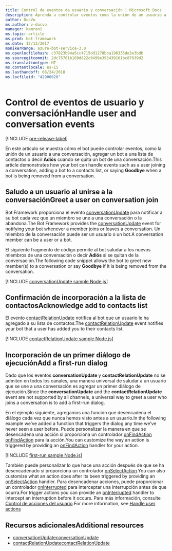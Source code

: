 ```yaml
---
title: Control de eventos de usuario y conversación | Microsoft Docs
description: Aprenda a controlar eventos como la unión de un usuario a una conversación mediante el SDK de Bot Builder para Node.js.
author: DucVo
ms.author: v-ducvo
manager: kamrani
ms.topic: article
ms.prod: bot-framework
ms.date: 12/13/2017
monikerRange: azure-bot-service-3.0
ms.openlocfilehash: c37823b94a5cc4715dd1278bba196335de3e3bdb
ms.sourcegitcommit: 2dc75701b169d822c9499e393439161bc87639d2
ms.translationtype: HT
ms.contentlocale: es-ES
ms.lasthandoff: 08/24/2018
ms.locfileid: "42906028"
---
```

# <a name="handle-user-and-conversation-events"></a><span data-ttu-id="907ea-103">Control de eventos de usuario y conversación</span><span class="sxs-lookup"><span data-stu-id="907ea-103">Handle user and conversation events</span></span>

[!INCLUDE [pre-release-label](../includes/pre-release-label-v3.md)]

<span data-ttu-id="907ea-104">En este artículo se muestra cómo el bot puede controlar eventos, como la unión de un usuario a una conversación, agregar un bot a una lista de contactos o decir **Adiós** cuando se quita un bot de una conversación.</span><span class="sxs-lookup"><span data-stu-id="907ea-104">This article demonstrates how your bot can handle events such as a user joining a conversation, adding a bot to a contacts list, or saying **Goodbye** when a bot is being removed from a conversation.</span></span>


## <a name="greet-a-user-on-conversation-join"></a><span data-ttu-id="907ea-105">Saludo a un usuario al unirse a la conversación</span><span class="sxs-lookup"><span data-stu-id="907ea-105">Greet a user on conversation join</span></span>
<span data-ttu-id="907ea-106">Bot Framework proporciona el evento [conversationUpdate][conversationUpdate] para notificar a su bot cada vez que un miembro se une a una conversación o la abandona.</span><span class="sxs-lookup"><span data-stu-id="907ea-106">The Bot Framework provides the [conversationUpdate][conversationUpdate] event for notifying your bot whenever a member joins or leaves a conversation.</span></span> <span data-ttu-id="907ea-107">Un miembro de la conversación puede ser un usuario o un bot.</span><span class="sxs-lookup"><span data-stu-id="907ea-107">A conversation member can be a user or a bot.</span></span>

<span data-ttu-id="907ea-108">El siguiente fragmento de código permite al bot saludar a los nuevos miembros de una conversación o decir **Adiós** si se quitan de la conversación.</span><span class="sxs-lookup"><span data-stu-id="907ea-108">The following code snippet allows the bot to greet new member(s) to a conversation or say **Goodbye** if it is being removed from the conversation.</span></span>

[!INCLUDE [conversationUpdate sample Node.js](../includes/snippet-code-node-conversationupdate-1.md)]

## <a name="acknowledge-add-to-contacts-list"></a><span data-ttu-id="907ea-109">Confirmación de incorporación a la lista de contactos</span><span class="sxs-lookup"><span data-stu-id="907ea-109">Acknowledge add to contacts list</span></span>

<span data-ttu-id="907ea-110">El evento [contactRelationUpdate][contactRelationUpdate] notifica al bot que un usuario le ha agregado a su lista de contactos.</span><span class="sxs-lookup"><span data-stu-id="907ea-110">The [contactRelationUpdate][contactRelationUpdate] event notifies your bot that a user has added you to their contacts list.</span></span>

[!INCLUDE [contactRelationUpdate sample Node.js](../includes/snippet-code-node-contactrelationupdate-1.md)]

## <a name="add-a-first-run-dialog"></a><span data-ttu-id="907ea-111">Incorporación de un primer diálogo de ejecución</span><span class="sxs-lookup"><span data-stu-id="907ea-111">Add a first-run dialog</span></span>

<span data-ttu-id="907ea-112">Dado que los eventos **conversationUpdate** y **contactRelationUpdate** no se admiten en todos los canales, una manera universal de saludar a un usuario que se une a una conversación es agregar un primer diálogo de ejecución.</span><span class="sxs-lookup"><span data-stu-id="907ea-112">Since the **conversationUpdate** and the **contactRelationUpdate** event are not supported by all channels, a universal way to greet a user who joins a conversation is to add a first-run dialog.</span></span>

<span data-ttu-id="907ea-113">En el ejemplo siguiente, agregamos una función que desencadena el diálogo cada vez que nunca hemos visto antes a un usuario.</span><span class="sxs-lookup"><span data-stu-id="907ea-113">In the following example we’ve added a function that triggers the dialog any time we’ve never seen a user before.</span></span> <span data-ttu-id="907ea-114">Puede personalizar la manera en que se desencadena una acción si proporciona un controlador [onFindAction] [onFindAction] para la acción.</span><span class="sxs-lookup"><span data-stu-id="907ea-114">You can customize the way an action is triggered by providing an [onFindAction][onFindAction] handler for your action.</span></span> 

[!INCLUDE [first-run sample Node.js](../includes/snippet-code-node-first-run-dialog-1.md)]

<span data-ttu-id="907ea-115">También puede personalizar lo que hace una acción después de que se ha desencadenado si proporciona un controlador [onSelectAction][onSelectAction].</span><span class="sxs-lookup"><span data-stu-id="907ea-115">You can also customize what an action does after its been triggered by providing an [onSelectAction][onSelectAction] handler.</span></span> <span data-ttu-id="907ea-116">Para desencadenar acciones, puede proporcionar un controlador [onInterrupted][onInterrupted] para interceptar una interrupción antes de que ocurra.</span><span class="sxs-lookup"><span data-stu-id="907ea-116">For trigger actions you can provide an [onInterrupted][onInterrupted] handler to intercept an interruption before it occurs.</span></span> <span data-ttu-id="907ea-117">Para más información, consulte [Control de acciones del usuario](bot-builder-nodejs-dialog-actions.md).</span><span class="sxs-lookup"><span data-stu-id="907ea-117">For more information, see [Handle user actions](bot-builder-nodejs-dialog-actions.md)</span></span>

## <a name="additional-resources"></a><span data-ttu-id="907ea-118">Recursos adicionales</span><span class="sxs-lookup"><span data-stu-id="907ea-118">Additional resources</span></span>

* <span data-ttu-id="907ea-119">[conversationUpdate][conversationUpdate]</span><span class="sxs-lookup"><span data-stu-id="907ea-119">[conversationUpdate][conversationUpdate]</span></span>
* <span data-ttu-id="907ea-120">[contactRelationUpdate][contactRelationUpdate]</span><span class="sxs-lookup"><span data-stu-id="907ea-120">[contactRelationUpdate][contactRelationUpdate]</span></span>

[conversationUpdate]: https://docs.botframework.com/en-us/node/builder/chat-reference/interfaces/_botbuilder_d_.iconversationupdate.html
[contactRelationUpdate]: https://docs.botframework.com/en-us/node/builder/chat-reference/interfaces/_botbuilder_d_.icontactrelationupdate.html

[onFindAction]: https://docs.botframework.com/en-us/node/builder/chat-reference/interfaces/_botbuilder_d_.itriggeractionoptions#onfindaction
[onSelectAction]: https://docs.botframework.com/en-us/node/builder/chat-reference/interfaces/_botbuilder_d_.itriggeractionoptions#onselectaction
[onInterrupted]: https://docs.botframework.com/en-us/node/builder/chat-reference/interfaces/_botbuilder_d_.itriggeractionoptions#oninterrupted

[SendTyping]: https://docs.botframework.com/en-us/node/builder/chat-reference/classes/_botbuilder_d_.session#sendtyping
[IMessage]: http://docs.botframework.com/en-us/node/builder/chat-reference/interfaces/_botbuilder_d_.imessage
[ChatConnector]: https://docs.botframework.com/en-us/node/builder/chat-reference/classes/_botbuilder_d_.chatconnector.html
[session_userData]: https://docs.botframework.com/en-us/node/builder/chat-reference/classes/_botbuilder_d_.session.html#userdata

